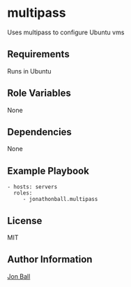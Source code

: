 # multipass

Uses multipass to configure Ubuntu vms

## Requirements

Runs in Ubuntu

## Role Variables

None

## Dependencies

None

## Example Playbook

    - hosts: servers
      roles:
         - jonathonball.multipass

## License

MIT

## Author Information

[Jon Ball](mailto:jonathon.ball@gmail.com)